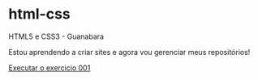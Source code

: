 # html-css
 HTML5 e CSS3 - Guanabara

Estou aprendendo a criar sites e agora vou gerenciar meus repositórios!

<a href="lauarnog.github.io/exercicios/html-css/exercicios/ex001/index.html">Executar o exercicio 001</a>